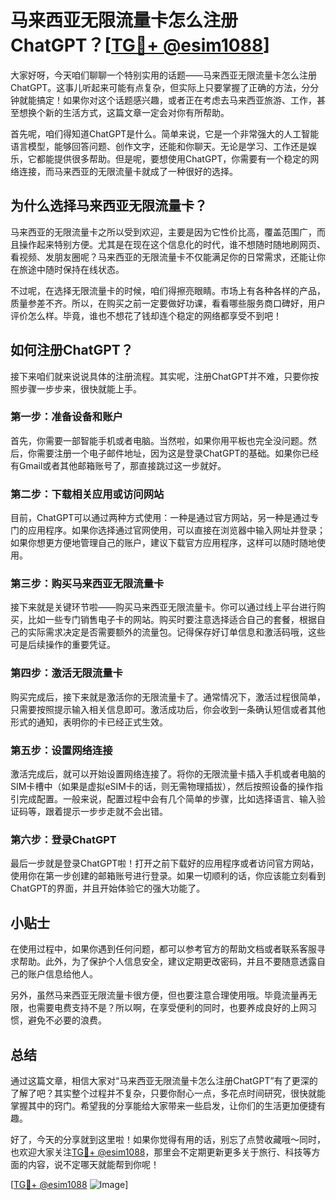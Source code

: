 # 马来西亚无限流量卡怎么注册ChatGPT？[[TG💪+ @esim1088](https://t.me/s/esim1088)]

大家好呀，今天咱们聊聊一个特别实用的话题——马来西亚无限流量卡怎么注册ChatGPT。这事儿听起来可能有点复杂，但实际上只要掌握了正确的方法，分分钟就能搞定！如果你对这个话题感兴趣，或者正在考虑去马来西亚旅游、工作，甚至想换个新的生活方式，这篇文章一定会对你有所帮助。

首先呢，咱们得知道ChatGPT是什么。简单来说，它是一个非常强大的人工智能语言模型，能够回答问题、创作文字，还能和你聊天。无论是学习、工作还是娱乐，它都能提供很多帮助。但是呢，要想使用ChatGPT，你需要有一个稳定的网络连接，而马来西亚的无限流量卡就成了一种很好的选择。

## 为什么选择马来西亚无限流量卡？

马来西亚的无限流量卡之所以受到欢迎，主要是因为它性价比高，覆盖范围广，而且操作起来特别方便。尤其是在现在这个信息化的时代，谁不想随时随地刷网页、看视频、发朋友圈呢？马来西亚的无限流量卡不仅能满足你的日常需求，还能让你在旅途中随时保持在线状态。

不过呢，在选择无限流量卡的时候，咱们得擦亮眼睛。市场上有各种各样的产品，质量参差不齐。所以，在购买之前一定要做好功课，看看哪些服务商口碑好，用户评价怎么样。毕竟，谁也不想花了钱却连个稳定的网络都享受不到吧！

## 如何注册ChatGPT？

接下来咱们就来说说具体的注册流程。其实呢，注册ChatGPT并不难，只要你按照步骤一步步来，很快就能上手。

### 第一步：准备设备和账户

首先，你需要一部智能手机或者电脑。当然啦，如果你用平板也完全没问题。然后，你需要注册一个电子邮件地址，因为这是登录ChatGPT的基础。如果你已经有Gmail或者其他邮箱账号了，那直接跳过这一步就好。

### 第二步：下载相关应用或访问网站

目前，ChatGPT可以通过两种方式使用：一种是通过官方网站，另一种是通过专门的应用程序。如果你选择通过官网使用，可以直接在浏览器中输入网址并登录；如果你想更方便地管理自己的账户，建议下载官方应用程序，这样可以随时随地使用。

### 第三步：购买马来西亚无限流量卡

接下来就是关键环节啦——购买马来西亚无限流量卡。你可以通过线上平台进行购买，比如一些专门销售电子卡的网站。购买时要注意选择适合自己的套餐，根据自己的实际需求决定是否需要额外的流量包。记得保存好订单信息和激活码哦，这些可是后续操作的重要凭证。

### 第四步：激活无限流量卡

购买完成后，接下来就是激活你的无限流量卡了。通常情况下，激活过程很简单，只需要按照提示输入相关信息即可。激活成功后，你会收到一条确认短信或者其他形式的通知，表明你的卡已经正式生效。

### 第五步：设置网络连接

激活完成后，就可以开始设置网络连接了。将你的无限流量卡插入手机或者电脑的SIM卡槽中（如果是虚拟eSIM卡的话，则无需物理插拔），然后按照设备的操作指引完成配置。一般来说，配置过程中会有几个简单的步骤，比如选择语言、输入验证码等，跟着提示一步步走就不会出错。

### 第六步：登录ChatGPT

最后一步就是登录ChatGPT啦！打开之前下载好的应用程序或者访问官方网站，使用你在第一步创建的邮箱账号进行登录。如果一切顺利的话，你应该能立刻看到ChatGPT的界面，并且开始体验它的强大功能了。

## 小贴士

在使用过程中，如果你遇到任何问题，都可以参考官方的帮助文档或者联系客服寻求帮助。此外，为了保护个人信息安全，建议定期更改密码，并且不要随意透露自己的账户信息给他人。

另外，虽然马来西亚无限流量卡很方便，但也要注意合理使用哦。毕竟流量再无限，也需要电费支持不是？所以啊，在享受便利的同时，也要养成良好的上网习惯，避免不必要的浪费。

## 总结

通过这篇文章，相信大家对“马来西亚无限流量卡怎么注册ChatGPT”有了更深的了解了吧？其实整个过程并不复杂，只要你耐心一点，多花点时间研究，很快就能掌握其中的窍门。希望我的分享能给大家带来一些启发，让你们的生活更加便捷有趣。

好了，今天的分享就到这里啦！如果你觉得有用的话，别忘了点赞收藏哦～同时，也欢迎大家关注[TG💪+ @esim1088](https://t.me/s/esim1088)，那里会不定期更新更多关于旅行、科技等方面的内容，说不定哪天就能帮到你呢！

[[TG💪+ @esim1088](https://t.me/s/esim1088) ![Image](https://i.postimg.cc/4NQfJmqS/Snipaste-2025-05-13-00-14-12.png)]